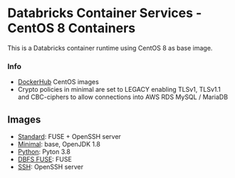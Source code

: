 # Databricks Container Services - CentOS 8 Containers

This is a Databricks container runtime using CentOS 8 as base image.

### Info
- [DockerHub](https://hub.docker.com/_/centos) CentOS images
- Crypto policies in minimal are set to LEGACY enabling TLSv1, TLSv1.1 and CBC-ciphers
  to allow connections into AWS RDS MySQL / MariaDB

## Images

- [Standard](standard): FUSE + OpenSSH server
- [Minimal](minimal): base, OpenJDK 1.8
- [Python](python): Pyton 3.8
- [DBFS FUSE](dbfsfuse): FUSE
- [SSH](ssh): OpenSSH server

